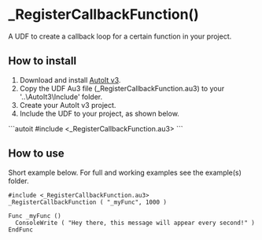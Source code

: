 # _RegisterCallbackFunction()
A UDF to create a callback loop for a certain function in your project.

## How to install
<ol>
<li>Download and install <a href="https://www.autoitscript.com/site/autoit/downloads/">AutoIt v3</a>.</li>
<li>Copy the UDF Au3 file (_RegisterCallbackFunction.au3) to your '..\AutoIt3\Include' folder.</li>
<li>Create your AutoIt v3 project.</li>
<li>Include the UDF to your project, as shown below.</li>
</ol>
```autoit
#include <_RegisterCallbackFunction.au3>
```

## How to use
Short example below. For full and working examples see the example(s) folder.
```autoit
#include <_RegisterCallbackFunction.au3>
_RegisterCallbackFunction ( "_myFunc", 1000 )

Func _myFunc ()
  ConsoleWrite ( "Hey there, this message will appear every second!" )
EndFunc
```